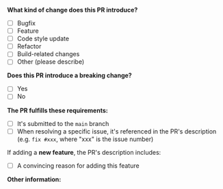 <!--
Please make sure to read the Pull Request Guidelines:
https://github.com/ConduitPlatform/CLI/blob/main/.github/CONTRIBUTING.md#pull-request-guidelines
-->

<!-- PULL REQUEST TEMPLATE -->
<!-- (Update "[ ]" to "[x]" to check a box) -->

**What kind of change does this PR introduce?** <!--(check at least one)-->

- [ ] Bugfix
- [ ] Feature
- [ ] Code style update
- [ ] Refactor
- [ ] Build-related changes
- [ ] Other (please describe)

**Does this PR introduce a breaking change?** <!-- (check one) -->

- [ ] Yes
- [ ] No

<!-- If yes, please describe the impact and migration path for existing applications. -->

**The PR fulfills these requirements:**

- [ ] It's submitted to the `main` branch
- [ ] When resolving a specific issue, it's referenced in the PR's description  (e.g. `fix #xxx`, where "xxx" is the issue number)

If adding a **new feature**, the PR's description includes:

- [ ] A convincing reason for adding this feature <!-- to avoid wasting your time, it's best to open a suggestion issue first and wait for approval before working on it -->

**Other information:**
